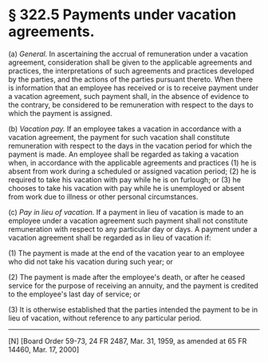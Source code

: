 # § 322.5   Payments under vacation agreements.

(a) *General.* In ascertaining the accrual of remuneration under a vacation agreement, consideration shall be given to the applicable agreements and practices, the interpretations of such agreements and practices developed by the parties, and the actions of the parties pursuant thereto. When there is information that an employee has received or is to receive payment under a vacation agreement, such payment shall, in the absence of evidence to the contrary, be considered to be remuneration with respect to the days to which the payment is assigned.


(b) *Vacation pay.* If an employee takes a vacation in accordance with a vacation agreement, the payment for such vacation shall constitute remuneration with respect to the days in the vacation period for which the payment is made. An employee shall be regarded as taking a vacation when, in accordance with the applicable agreements and practices (1) he is absent from work during a scheduled or assigned vacation period; (2) he is required to take his vacation with pay while he is on furlough; or (3) he chooses to take his vacation with pay while he is unemployed or absent from work due to illness or other personal circumstances.


(c) *Pay in lieu of vacation.* If a payment in lieu of vacation is made to an employee under a vacation agreement such payment shall not constitute remuneration with respect to any particular day or days. A payment under a vacation agreement shall be regarded as in lieu of vacation if:


(1) The payment is made at the end of the vacation year to an employee who did not take his vacation during such year; or


(2) The payment is made after the employee's death, or after he ceased service for the purpose of receiving an annuity, and the payment is credited to the employee's last day of service; or


(3) It is otherwise established that the parties intended the payment to be in lieu of vacation, without reference to any particular period.



---

[N] [Board Order 59-73, 24 FR 2487, Mar. 31, 1959, as amended at 65 FR 14460, Mar. 17, 2000]




